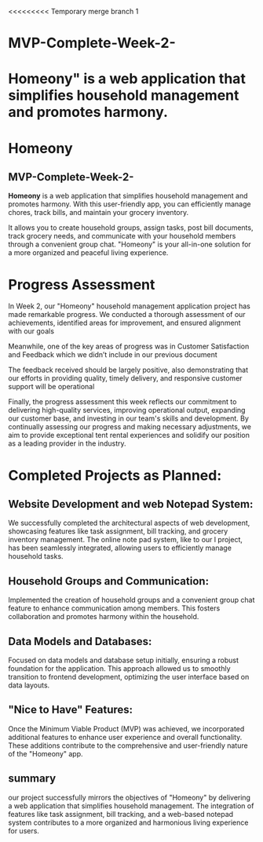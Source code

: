 <<<<<<<<< Temporary merge branch 1
# MVP-Complete-Week-2-
Homeony" is a web application that simplifies household management and promotes harmony.
=========
# Homeony

## MVP-Complete-Week-2-

**Homeony** is a web application that simplifies household management and promotes harmony. With this user-friendly app, you can efficiently manage chores, track bills, and maintain your grocery inventory.

 It allows you to create household groups, assign tasks, post bill documents, track grocery needs, and communicate with your household members through a convenient group chat. "Homeony" is your all-in-one solution for a more organized and peaceful living experience.

# Progress Assessment

In Week 2, our "Homeony" household management application project has made remarkable progress. We conducted a thorough assessment of our achievements, identified areas for improvement, and ensured alignment with our goals

Meanwhile, one of the key areas of progress was in Customer Satisfaction and Feedback which we didn’t include in our previous document

The feedback received should be largely positive, also demonstrating that our efforts in providing quality, timely delivery, and responsive customer support will be operational

Finally, the progress assessment this week reflects our commitment to delivering high-quality services, improving operational output, expanding our customer base, and investing in our team's skills and development. By continually assessing our progress and making necessary adjustments, we aim to provide exceptional tent rental experiences and solidify our position as a leading provider in the industry.


# Completed Projects as Planned:

## Website Development and web Notepad System:
We successfully completed the architectural aspects of web development, showcasing features like task assignment, bill tracking, and grocery inventory management. The online note pad system, like to our l project, has been seamlessly integrated, allowing users to efficiently manage household tasks.

## Household Groups and Communication:
Implemented the creation of household groups and a convenient group chat feature to enhance communication among members. This fosters collaboration and promotes harmony within the household.

## Data Models and Databases:
Focused on data models and database setup initially, ensuring a robust foundation for the application. This approach allowed us to smoothly transition to frontend development, optimizing the user interface based on data layouts.

## "Nice to Have" Features:
Once the Minimum Viable Product (MVP) was achieved, we incorporated additional features to enhance user experience and overall functionality. These additions contribute to the comprehensive and user-friendly nature of the "Homeony" app.

## summary 
our project successfully mirrors the objectives of "Homeony" by delivering a web application that simplifies household management. The integration of features like task assignment, bill tracking, and a web-based notepad system contributes to a more organized and harmonious living experience for users.













